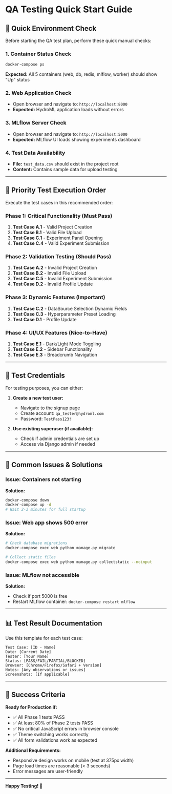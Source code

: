 # QA Testing Quick Start Guide

## 🚀 Quick Environment Check

Before starting the QA test plan, perform these quick manual checks:

### 1. Container Status Check
```bash
docker-compose ps
```
**Expected:** All 5 containers (web, db, redis, mlflow, worker) should show "Up" status

### 2. Web Application Check
- Open browser and navigate to: `http://localhost:8000`
- **Expected:** HydroML application loads without errors

### 3. MLflow Server Check  
- Open browser and navigate to: `http://localhost:5000`
- **Expected:** MLflow UI loads showing experiments dashboard

### 4. Test Data Availability
- **File:** `test_data.csv` should exist in the project root
- **Content:** Contains sample data for upload testing

---

## 🎯 Priority Test Execution Order

Execute the test cases in this recommended order:

### Phase 1: Critical Functionality (Must Pass)
1. **Test Case A.1** - Valid Project Creation
2. **Test Case B.1** - Valid File Upload  
3. **Test Case C.1** - Experiment Panel Opening
4. **Test Case C.4** - Valid Experiment Submission

### Phase 2: Validation Testing (Should Pass)
1. **Test Case A.2** - Invalid Project Creation
2. **Test Case B.2** - Invalid File Upload
3. **Test Case C.5** - Invalid Experiment Submission
4. **Test Case D.2** - Invalid Profile Update

### Phase 3: Dynamic Features (Important)
1. **Test Case C.2** - DataSource Selection Dynamic Fields
2. **Test Case C.3** - Hyperparameter Preset Loading
3. **Test Case D.1** - Profile Update

### Phase 4: UI/UX Features (Nice-to-Have)
1. **Test Case E.1** - Dark/Light Mode Toggling
2. **Test Case E.2** - Sidebar Functionality
3. **Test Case E.3** - Breadcrumb Navigation

---

## 📝 Test Credentials

For testing purposes, you can either:

1. **Create a new test user:**
   - Navigate to the signup page
   - Create account: `qa_tester@hydroml.com`
   - Password: `TestPass123!`

2. **Use existing superuser (if available):**
   - Check if admin credentials are set up
   - Access via Django admin if needed

---

## 🔧 Common Issues & Solutions

### Issue: Containers not starting
**Solution:**
```bash
docker-compose down
docker-compose up -d
# Wait 2-3 minutes for full startup
```

### Issue: Web app shows 500 error
**Solution:**
```bash
# Check database migrations
docker-compose exec web python manage.py migrate

# Collect static files
docker-compose exec web python manage.py collectstatic --noinput
```

### Issue: MLflow not accessible
**Solution:**
- Check if port 5000 is free
- Restart MLflow container: `docker-compose restart mlflow`

---

## 📊 Test Result Documentation

Use this template for each test case:

```
Test Case: [ID - Name]
Date: [Current Date]
Tester: [Your Name]
Status: [PASS/FAIL/PARTIAL/BLOCKED]
Browser: [Chrome/Firefox/Safari + Version]
Notes: [Any observations or issues]
Screenshots: [If applicable]
```

---

## 🎯 Success Criteria

**Ready for Production if:**
- ✅ All Phase 1 tests PASS
- ✅ At least 80% of Phase 2 tests PASS  
- ✅ No critical JavaScript errors in browser console
- ✅ Theme switching works correctly
- ✅ All form validations work as expected

**Additional Requirements:**
- Responsive design works on mobile (test at 375px width)
- Page load times are reasonable (< 3 seconds)
- Error messages are user-friendly

---

**Happy Testing! 🧪**

